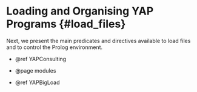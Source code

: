 Loading and Organising YAP Programs    {#load_files}
====================================

   Next, we present the main predicates and directives available to load
  files and to control the Prolog environment.

  + @ref YAPConsulting

  + @page modules

  + @ref YAPBigLoad

  
